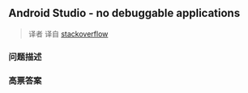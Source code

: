 ## Android Studio - no debuggable applications

> 译者 译自 [stackoverflow](http://stackoverflow.com/questions/26593927/android-studio-no-debuggable-applications) 

### 问题描述 

### 高票答案 

